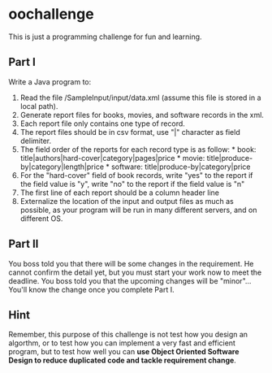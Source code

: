 # oochallenge
This is just a programming challenge for fun and learning.

## Part I
Write a Java program to:
  1. Read the file /SampleInput/input/data.xml (assume this file is stored in a local path).
  2. Generate report files for books, movies, and software records in the xml.
  3. Each report file only contains one type of record.
  4. The report files should be in csv format, use "|" character as field delimiter.
  5. The field order of the reports for each record type is as follow:
    * book: title|authors|hard-cover|category|pages|price
    * movie: title|produce-by|category|length|price
    * software: title|produce-by|category|price
  6. For the "hard-cover" field of book records, write "yes" to the report if the field value is "y", write "no" to the report if the field value is "n"
  7. The first line of each report should be a column header line
  8. Externalize the location of the input and output files as much as possible, as your program will be run in many different servers, and on different OS.

## Part II
You boss told you that there will be some changes in the requirement. He cannot confirm the detail yet, but you must start your work
now to meet the deadline. You boss told you that the upcoming changes will be "minor"... 
You'll know the change once you complete Part I.

## Hint
Remember, this purpose of this challenge is not test how you design an algorthm, or to test how you can implement a very fast and efficient program, but to test how well you can **use Object Oriented Software Design to reduce duplicated code and tackle requirement change**.
